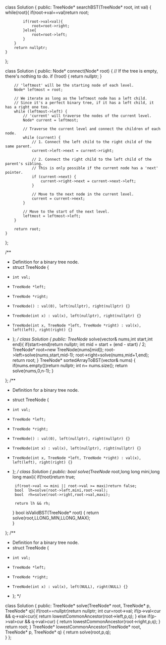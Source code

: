 class Solution {
public:
    TreeNode* searchBST(TreeNode* root, int val) {
        while(root){
            if(root->val==val)return root;

            if(root->val<val){
                root=root->right;
            }else{
                root=root->left;
            }
        }  
        return nullptr;
    }
};


class Solution {
public:
    Node* connect(Node* root) {
        // If the tree is empty, there's nothing to do.
        if (!root) {
            return nullptr;
        }

        // 'leftmost' will be the starting node of each level.
        Node* leftmost = root;

        // We iterate as long as the leftmost node has a left child.
        // Since it's a perfect binary tree, if it has a left child, it has a right one too.
        while (leftmost->left) {
            // 'current' will traverse the nodes of the current level.
            Node* current = leftmost;

            // Traverse the current level and connect the children of each node.
            while (current) {
                // 1. Connect the left child to the right child of the same parent.
                current->left->next = current->right;

                // 2. Connect the right child to the left child of the parent's sibling.
                // This is only possible if the current node has a 'next' pointer.
                if (current->next) {
                    current->right->next = current->next->left;
                }

                // Move to the next node in the current level.
                current = current->next;
            }
            
            // Move to the start of the next level.
            leftmost = leftmost->left;
        }

        return root;
    }
};


/**
 * Definition for a binary tree node.
 * struct TreeNode {
 *     int val;
 *     TreeNode *left;
 *     TreeNode *right;
 *     TreeNode() : val(0), left(nullptr), right(nullptr) {}
 *     TreeNode(int x) : val(x), left(nullptr), right(nullptr) {}
 *     TreeNode(int x, TreeNode *left, TreeNode *right) : val(x), left(left), right(right) {}
 * };
 */
class Solution {
public: 
    TreeNode* solve(vector<int>& nums,int start,int end){
        if(start>end)return nullptr;
        int mid = start + (end - start) / 2;
        TreeNode* root=new TreeNode(nums[mid]);
        root->left=solve(nums,start,mid-1);
        root->right=solve(nums,mid+1,end);
        return root;
        }
    TreeNode* sortedArrayToBST(vector<int>& nums) {
        if(nums.empty())return nullptr;
        int n= nums.size();
        return solve(nums,0,n-1);
    }

};
/**
 * Definition for a binary tree node.
 * struct TreeNode {
 *     int val;
 *     TreeNode *left;
 *     TreeNode *right;
 *     TreeNode() : val(0), left(nullptr), right(nullptr) {}
 *     TreeNode(int x) : val(x), left(nullptr), right(nullptr) {}
 *     TreeNode(int x, TreeNode *left, TreeNode *right) : val(x), left(left), right(right) {}
 * };
 */
class Solution {
public:
    bool solve(TreeNode* root,long long mini,long long maxi){
        if(!root)return true;

        if(root->val <= mini || root->val >= maxi)return false;
        bool  lh=solve(root->left,mini,root->val);
        bool  rh=solve(root->right,root->val,maxi);

        return lh && rh;
    }
    bool isValidBST(TreeNode* root) {
     return solve(root,LLONG_MIN,LLONG_MAX);   
    }

};
/**
 * Definition for a binary tree node.
 * struct TreeNode {
 *     int val;
 *     TreeNode *left;
 *     TreeNode *right;
 *     TreeNode(int x) : val(x), left(NULL), right(NULL) {}
 * };
 */

class Solution {
public:
    TreeNode* solve(TreeNode* root, TreeNode* p, TreeNode* q){
        if(root==nullptr)return nullptr;
        int cur=root->val;
        if(p->val<cur && q->val<cur){
           return lowestCommonAncestor(root->left,p,q);
        }
        else if(p->val>cur && q->val>cur)   {
          return  lowestCommonAncestor(root->right,p,q);
        }   
        return root;
    }
    TreeNode* lowestCommonAncestor(TreeNode* root, TreeNode* p, TreeNode* q) {
        return solve(root,p,q);        
    }
};
